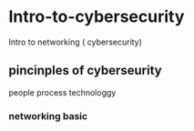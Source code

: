 # Intro-to-cybersecurity
Intro to networking ( cybersecurity)

## pincinples of cyberseurity
people
process
technologgy

### networking basic

